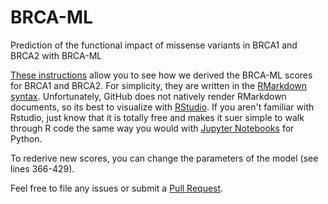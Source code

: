 # BRCA-ML
Prediction of the functional impact of missense variants in BRCA1 and BRCA2 with BRCA-ML


[These instructions](BRCA_ML.Rmd) allow you to see how we derived the BRCA-ML scores for BRCA1 and BRCA2. For simplicity, they are written in the [RMarkdown syntax](https://rmarkdown.rstudio.com/). Unfortunately, GitHub does not natively render RMarkdown documents, so its best to visualize with [RStudio](https://rstudio.com/). If you aren't familiar with Rstudio, just know that it is totally free and makes it suer simple to walk through R code the same way you would with [Jupyter Notebooks](https://jupyter.org/) for Python.


To rederive new scores, you can change the parameters of the model (see lines 366-429).

Feel free to file any issues or submit a [Pull Request](https://github.com/Steven-N-Hart/BRCA-ML/pulls).
